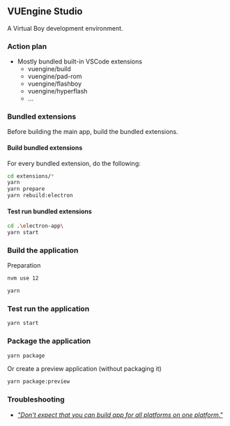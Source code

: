 ## VUEngine Studio

A Virtual Boy development environment.

### Action plan

- Mostly bundled built-in VSCode extensions
  - vuengine/build
  - vuengine/pad-rom
  - vuengine/flashboy
  - vuengine/hyperflash
  - ...

### Bundled extensions

Before building the main app, build the bundled extensions.

#### Build bundled extensions

For every bundled extension, do the following:

```sh
cd extensions/*
yarn
yarn prepare
yarn rebuild:electron
```

#### Test run bundled extensions

```sh
cd .\electron-app\
yarn start
```

### Build the application

Preparation

```sh
nvm use 12
```

```sh
yarn
```

### Test run the application

```sh
yarn start
```

### Package the application

```sh
yarn package
```

Or create a preview application (without packaging it)

```sh
yarn package:preview
```

### Troubleshooting

- [_"Don't expect that you can build app for all platforms on one platform."_](https://www.electron.build/multi-platform-build)
